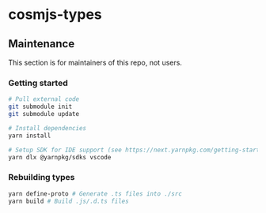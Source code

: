 # cosmjs-types

## Maintenance

This section is for maintainers of this repo, not users.

### Getting started

```sh
# Pull external code
git submodule init
git submodule update

# Install dependencies
yarn install

# Setup SDK for IDE support (see https://next.yarnpkg.com/getting-started/editor-sdks)
yarn dlx @yarnpkg/sdks vscode
```

### Rebuilding types

```sh
yarn define-proto # Generate .ts files into ./src
yarn build # Build .js/.d.ts files
```
